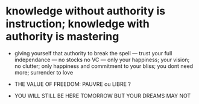 knowledge without authority is instruction; knowledge with authority is mastering
===

- giving yourself that authority to break the spell 
— trust your full independance
— no stocks no VC 
— only your happiness; your vision; no clutter; only happiness and commitment to your bliss; you dont need more; surrender to love



- THE VALUE OF FREEDOM: PAUVRE ou LIBRE ?  
- YOU WILL STILL BE HERE TOMORROW BUT YOUR DREAMS MAY NOT